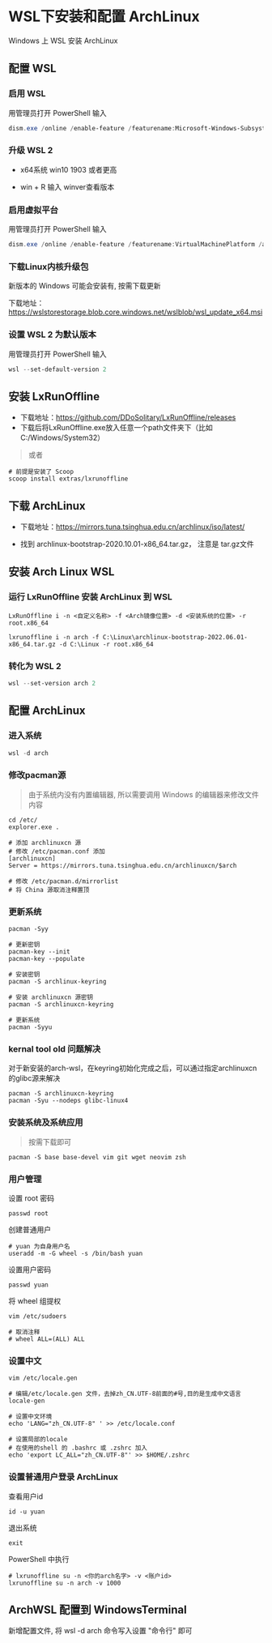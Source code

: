 # WSL下安装和配置 ArchLinux

Windows 上 WSL 安装 ArchLinux

## 配置 WSL

### 启用 WSL

用管理员打开 PowerShell 输入
```powershell
dism.exe /online /enable-feature /featurename:Microsoft-Windows-Subsystem-Linux /all /norestart
```

### 升级 WSL 2

* x64系统 win10 1903 或者更高

* win + R 输入 winver查看版本

### 启用虚拟平台

用管理员打开 PowerShell 输入
```powershell
dism.exe /online /enable-feature /featurename:VirtualMachinePlatform /all /norestart
```

### 下载Linux内核升级包

新版本的 Windows 可能会安装有, 按需下载更新

下载地址：https://wslstorestorage.blob.core.windows.net/wslblob/wsl_update_x64.msi


### 设置 WSL 2 为默认版本

用管理员打开 PowerShell 输入
```powershell
wsl --set-default-version 2
```

## 安装 LxRunOffline 

* 下载地址：https://github.com/DDoSolitary/LxRunOffline/releases
* 下载后将LxRunOffline.exe放入任意一个path文件夹下（比如C:/Windows/System32）

> 或者

```shell
# 前提是安装了 Scoop
scoop install extras/lxrunoffline
```

## 下载 ArchLinux

* 下载地址：https://mirrors.tuna.tsinghua.edu.cn/archlinux/iso/latest/

* 找到 archlinux-bootstrap-2020.10.01-x86_64.tar.gz， 注意是 tar.gz文件

## 安装 Arch Linux WSL

### 运行 LxRunOffline 安装 ArchLinux 到 WSL

```shell
LxRunOffline i -n <自定义名称> -f <Arch镜像位置> -d <安装系统的位置> -r root.x86_64
```

```shell
lxrunoffline i -n arch -f C:\Linux\archlinux-bootstrap-2022.06.01-x86_64.tar.gz -d C:\Linux -r root.x86_64
```

### 转化为 WSL 2

```powershell
wsl --set-version arch 2
```

## 配置 ArchLinux

### 进入系统

```powershell
wsl -d arch
```

### 修改pacman源

> 由于系统内没有内置编辑器, 所以需要调用 Windows 的编辑器来修改文件内容

```shell
cd /etc/
explorer.exe .

# 添加 archlinuxcn 源
# 修改 /etc/pacman.conf 添加
[archlinuxcn]
Server = https://mirrors.tuna.tsinghua.edu.cn/archlinuxcn/$arch

# 修改 /etc/pacman.d/mirrorlist
# 将 China 源取消注释置顶
```

### 更新系统

```shell
pacman -Syy

# 更新密钥
pacman-key --init
pacman-key --populate

# 安装密钥
pacman -S archlinux-keyring

# 安装 archlinuxcn 源密钥
pacman -S archlinuxcn-keyring

# 更新系统
pacman -Syyu
```

### kernal tool old 问题解决

对于新安装的arch-wsl，在keyring初始化完成之后，可以通过指定archlinuxcn的glibc源来解决
```shell
pacman -S archlinuxcn-keyring
pacman -Syu --nodeps glibc-linux4
```

### 安装系统及系统应用

> 按需下载即可

```shell
pacman -S base base-devel vim git wget neovim zsh
```

### 用户管理

设置 root 密码

```shell
passwd root
```

创建普通用户
```shell
# yuan 为自身用户名
useradd -m -G wheel -s /bin/bash yuan
```

设置用户密码
```shell
passwd yuan
```

将 wheel 组提权
```shell
vim /etc/sudoers

# 取消注释
# wheel ALL=(ALL) ALL
```

### 设置中文

```shell
vim /etc/locale.gen

# 编辑/etc/locale.gen 文件，去掉zh_CN.UTF-8前面的#号,目的是生成中文语言
locale-gen

# 设置中文环境
echo 'LANG="zh_CN.UTF-8" ' >> /etc/locale.conf

# 设置局部的locale
# 在使用的shell 的 .bashrc 或 .zshrc 加入
echo 'export LC_ALL="zh_CN.UTF-8"' >> $HOME/.zshrc
```

### 设置普通用户登录 ArchLinux

查看用户id
```shell
id -u yuan
```

退出系统
```shell
exit
```

PowerShell 中执行
```shell
# lxrunoffline su -n <你的arch名字> -v <账户id>
lxrunoffline su -n arch -v 1000
```

## ArchWSL 配置到 WindowsTerminal

新增配置文件, 将 wsl -d arch 命令写入设置 "命令行" 即可



